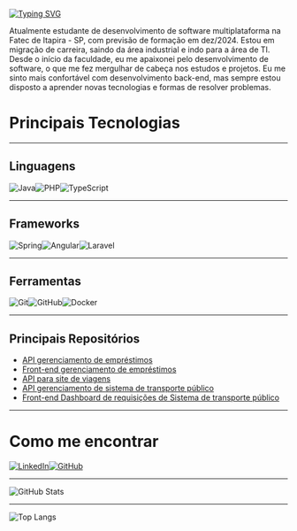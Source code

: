 [![Typing SVG](https://readme-typing-svg.herokuapp.com?font=Fira+Code&weight=500&size=40&pause=1000&color=2C8074&vCenter=true&repeat=false&width=600&height=60&lines=Oi,+eu+sou+o+Cleber!+%F0%9F%91%8B)](https://git.io/typing-svg)

Atualmente estudante de desenvolvimento de software multiplataforma na Fatec de Itapira - SP, com previsão de formação em dez/2024.
Estou em migração de carreira, saindo da área industrial e indo para a área de TI.
Desde o início da faculdade, eu me apaixonei pelo desenvolvimento de software, o que me fez mergulhar de cabeça nos estudos e projetos.
Eu me sinto mais confortável com desenvolvimento back-end, mas sempre estou disposto a aprender novas tecnologias e formas de resolver problemas.

# **Principais Tecnologias**

---------
## **Linguagens**
![Java](https://img.shields.io/badge/java-%23ED8B00.svg?style=for-the-badge&logo=openjdk&logoColor=white)![PHP](https://img.shields.io/badge/PHP-777BB4?style=for-the-badge&logo=php&logoColor=white)![TypeScript](https://img.shields.io/badge/TypeScript-007ACC?style=for-the-badge&logo=typescript&logoColor=white)
**************
## **Frameworks**
![Spring](https://img.shields.io/badge/spring-%236DB33F.svg?style=for-the-badge&logo=spring&logoColor=white)![Angular](https://img.shields.io/badge/Angular-DD0031?style=for-the-badge&logo=angular&logoColor=white)![Laravel](https://img.shields.io/badge/laravel-%23FF2D20.svg?style=for-the-badge&logo=laravel&logoColor=white)
***********
## **Ferramentas**
![Git](https://img.shields.io/badge/GIT-E44C30?style=for-the-badge&logo=git&logoColor=white)![GitHub](https://img.shields.io/badge/github-%23121011.svg?style=for-the-badge&logo=github&logoColor=white)![Docker](https://img.shields.io/badge/docker-%230db7ed.svg?style=for-the-badge&logo=docker&logoColor=white)
*******
## **Principais Repositórios**
- [API gerenciamento de empréstimos](https://github.com/cleberpereiradev/api-gerenciamento-emprestimos)
- [Front-end gerenciamento de empréstimos](https://github.com/cleberpereiradev/banco)
- [API para site de viagens](https://github.com/cleberpereiradev/jornada-api)
- [API gerenciamento de sistema de transporte público](https://github.com/cleberpereiradev/movus-sql)
- [Front-end Dashboard de requisições de Sistema de transporte público](https://github.com/cleberpereiradev/movus-client)
*******
# **Como me encontrar**
[![LinkedIn](https://img.shields.io/badge/LinkedIn-0077B5?style=for-the-badge&logo=linkedin&logoColor=white)](https://www.linkedin.com/in/cleber-pereira-9a5384235/)[![GitHub](https://img.shields.io/badge/GitHub-100000?style=for-the-badge&logo=github&logoColor=white)](https://github.com/cleberpereiradev)
*********
![GitHub Stats](https://github-readme-stats.vercel.app/api?username=cleberpereiradev&theme=transparent&bg_color=000&border_color=30A3DC&show_icons=true&icon_color=30A3DC&title_color=E94D5F&text_color=FFF)
*********
![Top Langs](https://github-readme-stats-git-masterrstaa-rickstaa.vercel.app/api/top-langs/?username=cleberpereiradev&layout=compact&bg_color=000&border_color=30A3DC&title_color=E94D5F&text_color=FFF)
